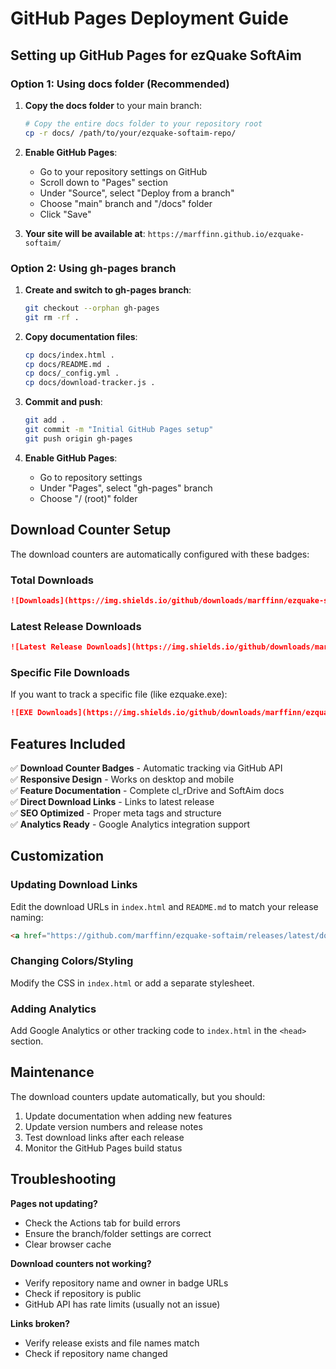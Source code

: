 # GitHub Pages Deployment Guide

## Setting up GitHub Pages for ezQuake SoftAim

### Option 1: Using docs folder (Recommended)

1. **Copy the docs folder** to your main branch:
   ```bash
   # Copy the entire docs folder to your repository root
   cp -r docs/ /path/to/your/ezquake-softaim-repo/
   ```

2. **Enable GitHub Pages**:
   - Go to your repository settings on GitHub
   - Scroll down to "Pages" section
   - Under "Source", select "Deploy from a branch"
   - Choose "main" branch and "/docs" folder
   - Click "Save"

3. **Your site will be available at**:
   `https://marffinn.github.io/ezquake-softaim/`

### Option 2: Using gh-pages branch

1. **Create and switch to gh-pages branch**:
   ```bash
   git checkout --orphan gh-pages
   git rm -rf .
   ```

2. **Copy documentation files**:
   ```bash
   cp docs/index.html .
   cp docs/README.md .
   cp docs/_config.yml .
   cp docs/download-tracker.js .
   ```

3. **Commit and push**:
   ```bash
   git add .
   git commit -m "Initial GitHub Pages setup"
   git push origin gh-pages
   ```

4. **Enable GitHub Pages**:
   - Go to repository settings
   - Under "Pages", select "gh-pages" branch
   - Choose "/ (root)" folder

## Download Counter Setup

The download counters are automatically configured with these badges:

### Total Downloads
```markdown
![Downloads](https://img.shields.io/github/downloads/marffinn/ezquake-softaim/total?style=for-the-badge&logo=github&label=Total%20Downloads&color=blue)
```

### Latest Release Downloads
```markdown
![Latest Release Downloads](https://img.shields.io/github/downloads/marffinn/ezquake-softaim/latest/total?style=for-the-badge&logo=download&label=Latest%20Release&color=green)
```

### Specific File Downloads
If you want to track a specific file (like ezquake.exe):
```markdown
![EXE Downloads](https://img.shields.io/github/downloads/marffinn/ezquake-softaim/latest/ezquake.exe?style=for-the-badge&label=ezquake.exe&color=orange)
```

## Features Included

✅ **Download Counter Badges** - Automatic tracking via GitHub API  
✅ **Responsive Design** - Works on desktop and mobile  
✅ **Feature Documentation** - Complete cl_rDrive and SoftAim docs  
✅ **Direct Download Links** - Links to latest release  
✅ **SEO Optimized** - Proper meta tags and structure  
✅ **Analytics Ready** - Google Analytics integration support  

## Customization

### Updating Download Links
Edit the download URLs in `index.html` and `README.md` to match your release naming:
```html
<a href="https://github.com/marffinn/ezquake-softaim/releases/latest/download/ezquake.exe">
```

### Changing Colors/Styling
Modify the CSS in `index.html` or add a separate stylesheet.

### Adding Analytics
Add Google Analytics or other tracking code to `index.html` in the `<head>` section.

## Maintenance

The download counters update automatically, but you should:
1. Update documentation when adding new features
2. Update version numbers and release notes
3. Test download links after each release
4. Monitor the GitHub Pages build status

## Troubleshooting

**Pages not updating?**
- Check the Actions tab for build errors
- Ensure the branch/folder settings are correct
- Clear browser cache

**Download counters not working?**
- Verify repository name and owner in badge URLs
- Check if repository is public
- GitHub API has rate limits (usually not an issue)

**Links broken?**
- Verify release exists and file names match
- Check if repository name changed